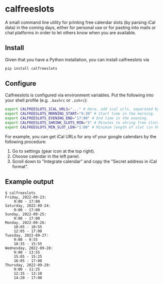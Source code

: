 # calfreeslots

A small command line utility for printing free calendar slots (by parsing iCal data) in the coming days, either for personal use or for pasting into mails or chat platforms in order to let others know when you are available.

## Install

Given that you have a Python installation, you can install calfreeslots via

```bash
pip install calfreeslots
```

## Configure

Calfreeslots is configured via environment variables.
Put the following into your shell profile (e.g. `.bashrc` or `.zshrc`):

```bash
export CALFREESLOTS_ICAL_URLS="..." # Here, add ical urls, separated by commas.
export CALFREESLOTS_MORNING_START="9:30" # Start time in the morning.
export CALFREESLOTS_EVENING_END="17:00" # End time in the evening.
export CALFREESLOTS_SHRINK_SLOTS_MIN="5" # Minutes to shring free slots, in order to generate some free time between events.
export CALFREESLOTS_MIN_SLOT_LEN="1:00" # Minimum length of slot (in hh:mm) in order to be displayed
```

For example, you can get iCal URLs for any of your google calendars by the following procedure:

1. Go to settings (gear icon at the top right).
2. Choose calendar in the left panel.
3. Scroll down to "Integrate calendar" and copy the "Secret address in iCal format".

## Example output

```
$ calfreeslots
Friday, 2022-09-23:
    9:00 - 17:00
Saturday, 2022-09-24:
    9:00 - 17:00
Sunday, 2022-09-25:
    9:00 - 17:00
Monday, 2022-09-26:
    10:05 - 10:55
    12:05 - 17:00
Tuesday, 2022-09-27:
    9:00 - 9:55
    10:35 - 15:55
Wednesday, 2022-09-28:
    9:00 - 13:55
    15:05 - 15:25
    16:05 - 17:00
Thursday, 2022-09-29:
    9:00 - 11:25
    12:35 - 13:10
    14:20 - 17:00
```
